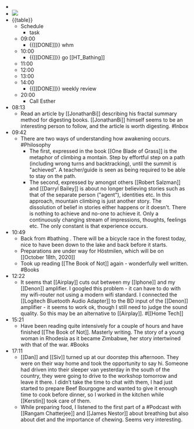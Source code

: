 - 
- ![](https://firebasestorage.googleapis.com/v0/b/firescript-577a2.appspot.com/o/imgs%2Fapp%2FDavidsroam%2FzeC0H9V8ns.png?alt=media&token=5a1f7469-7d2d-4fa7-a2e0-7e598f6a5d8f)
- {{table}}
    - Schedule
        - task
    - 09:00
        - {{[[DONE]]}} whm
    - 10:00
        - {{[[DONE]]}} go [[HT_Bathing]]
    - 11:00
    - 12:00
    - 13:00
    - 14:00
        - {{[[DONE]]}} weekly review
    - 20:00
        - Call Esther
-  08:13
    - Read an article by [[JonathanBi]] describing his fractal summary method for digesting books. [[JonathanBi]] himself seems to be an interesting person to follow, and the article is worth digesting. #Inbox
- 09:42
    - There are two ways of understanding how awakening occurs. #Philosophy
        - The first, expressed in the book [[One Blade of Grass]] is the metaphor of climbing a montain. Step by effortful step on a path (including wrong turns and backtracking), until the summit is "achieved". A teacher/guide is seen as being required to be able to stay on the path.
        - The second, expressed by amongst others [[Robert Salzman]] and [[Darryl Bailey]] is about no longer believing stories such as that of the separate person ("agent"), identities etc. In this approach, mountain climbing is just another story. The dissolution of belief in stories either happens or it doesn't. There is nothing to achieve and no-one to achieve it. Only a continuously changing stream of impressions, thoughts, feelings etc. The only constant is that experience occurs.
- 10:49
    - Back from #bathing . There will be a bicycle race in the forest today, nice to have been down to the lake and back before it starts.
    - Preparations are under way for Höstmilen, which will be on [[October 18th, 2020]]
    - Took up reading [[The Book of Not]] again - wonderfully well written. #Books
- 12:22
    - It seems that [[Airplay]] cuts out between my [[Iphone]] and my [[Denon]] amplifier. I googled this problem - it can have to do with my wifi-router not using a modern wifi standard. I connected the [[Logitech Bluetooth Audio Adapter]] to the BD input of the [[Denon]] amplifier - it seems to work ok, though I still need to judge the sound quality. So this may be an alternative to [[Airplay]]. #[[Home Tech]]
- 15:21
    - Have been reading quite intensively for a couple of hours and have finished [[The Book of Not]]. Masterly writing. The story of a young woman in Rhodesia as it became Zimbabwe, her story intertwined with that of the war. #Books
- 17:11
    - [[Dan]] and [[Siv]] turned up at our doorstep this afternoon. They were on their way home and took the opportunity to say hi. Someone had driven into their sleeper van yesterday in the south of the country, they were going to drive to the workshop tomorrow and leave it there. I didn’t take the time to chat with them, I had just started to prepare Beef Bourgogne and wanted to give it enough time to cook before dinner, so I worked in the kitchen while [[Kerstin]] took care of them.
    - While preparing food, I listened to the first part of a #Podcast with [[Rangam Chatterjee]] and [[James Nestor]] about breathing but also about diet and the importance of chewing. Seems very interesting. 
